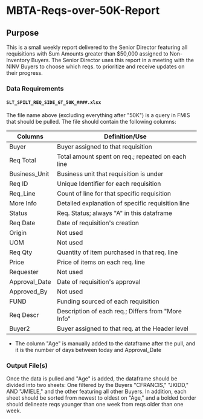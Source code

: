 # MBTA-Reqs-over-50K-Report

## Purpose

This is a small weekly report delivered to the Senior Director featuring all requisitions with Sum Amounts greater than $50,000 assigned to Non-Inventory Buyers. The Senior Director uses this report in a meeting with the NINV Buyers to choose which reqs. to prioritize and receive updates on their progress.

### Data Requirements

#### `SLT_SPILT_REQ_SIDE_GT_50K_####.xlsx`

The file name above (excluding everything after "50K") is a query in FMIS that should be pulled. The file should contain the following columns:

| Columns                      | Definition/Use                                     |
| ---------------------------- | -------------------------------------------------- |
| Buyer                        | Buyer assigned to that requisition                 |
| Req Total                    | Total amount spent on req.; repeated on each line  |
| Business_Unit                | Business unit that requisition is under            |
| Req ID                       | Unique Identifier for each requisition             |
| Req_Line                     | Count of line for that specific requisition        |
| More Info                    | Detailed explanation of specific requisition line  |
| Status                       | Req. Status; always "A" in this dataframe          |
| Req Date                     | Date of requisition's creation                     |
| Origin                       | Not used                                           |
| UOM                          | Not used                                           |
| Req Qty                      | Quantity of item purchased in that req. line       |
| Price                        | Price of items on each req. line                   |
| Requester                    | Not used                                           |
| Approval_Date                | Date of requisition's approval                     |
| Approved_By                  | Not used                                           |
| FUND                         | Funding sourced of each requisition                |
| Req Descr                    | Description of each req.; Differs from "More Info" |
| Buyer2                       | Buyer assigned to that req. at the Header level    |

* The column "Age" is manually added to the dataframe after the pull, and it is the number of days between today and Approval_Date

### Output File(s)

Once the data is pulled and "Age" is added, the dataframe should be divided into two sheets: One filtered by the Buyers "CFRANCIS," "JKIDD," AND "JMIELE," and the other featuring all other Buyers. In addition, each sheet should be sorted from newest to oldest on "Age," and a bolded border should delineate reqs younger than one week from reqs older than one week.

